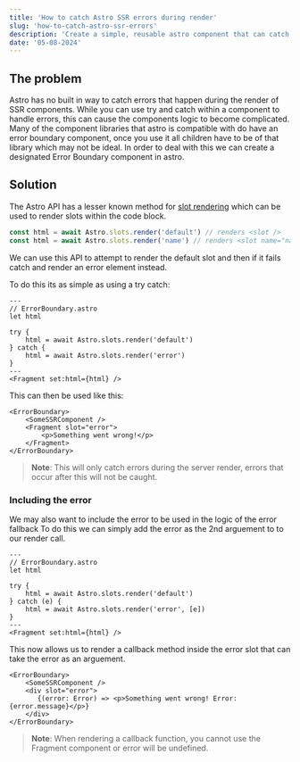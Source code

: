 ```yaml
---
title: 'How to catch Astro SSR errors during render'
slug: 'how-to-catch-astro-ssr-errors'
description: 'Create a simple, reusable astro component that can catch ssr errors during the render and display a fallback'
date: '05-08-2024'
---
```


## The problem

Astro has no built in way to catch errors that happen during the render of SSR components.
While you can use try and catch within a component to handle errors, this can cause the components logic to become complicated.
Many of the component libraries that astro is compatible with do have an error boundary component, once you use it all children have to be of that library which may not be ideal.
In order to deal with this we can create a designated Error Boundary component in astro.

## Solution

The Astro API has a lesser known method for [slot rendering](https://docs.astro.build/en/reference/api-reference/#astroslotsrender) which can be used to render slots within the code block.

```typescript
const html = await Astro.slots.render('default') // renders <slot />
const html = await Astro.slots.render('name') // renders <slot name="name" />
```

We can use this API to attempt to render the default slot and then if it fails catch and render an error element instead. <br>

To do this its as simple as using a try catch:

```astro
---
// ErrorBoundary.astro
let html

try {
    html = await Astro.slots.render('default')
} catch {
    html = await Astro.slots.render('error')
}
---
<Fragment set:html={html} />
```

This can then be used like this:

```astro
<ErrorBoundary>
    <SomeSSRComponent />
    <Fragment slot="error">
        <p>Something went wrong!</p>
    </Fragment>
</ErrorBoundary>
```

> **Note**: This will only catch errors during the server render, errors that occur after this will not be caught.

### Including the error

We may also want to include the error to be used in the logic of the error fallback
To do this we can simply add the error as the 2nd arguement to to our render call.

```astro
---
// ErrorBoundary.astro
let html

try {
    html = await Astro.slots.render('default')
} catch (e) {
    html = await Astro.slots.render('error', [e])
}
---
<Fragment set:html={html} />
```

This now allows us to render a callback method inside the error slot that can take the error as an arguement.

```astro
<ErrorBoundary>
    <SomeSSRComponent />
    <div slot="error">
       {(error: Error) => <p>Something went wrong! Error: {error.message}</p>}
    </div>
</ErrorBoundary>
```

> **Note**: When rendering a callback function, you cannot use the Fragment component or error will be undefined.
